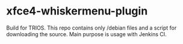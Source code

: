 # xfce4-whiskermenu-plugin
Build for TRIOS.
This repo contains only /debian files and a script for downloading the source. Main purpose is usage with Jenkins CI.
